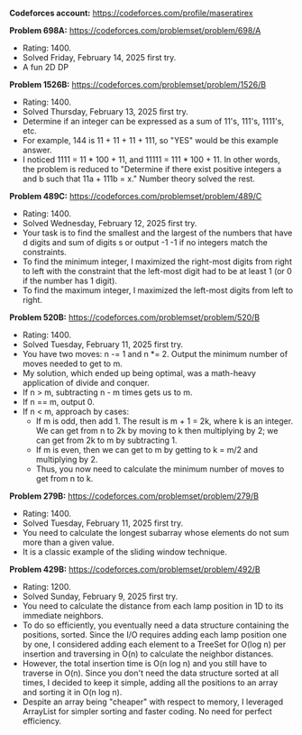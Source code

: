 **Codeforces account:** https://codeforces.com/profile/maseratirex

**Problem 698A:** https://codeforces.com/problemset/problem/698/A
* Rating: 1400.
* Solved Friday, February 14, 2025 first try.
* A fun 2D DP

**Problem 1526B:** https://codeforces.com/problemset/problem/1526/B
* Rating: 1400.
* Solved Thursday, February 13, 2025 first try.
* Determine if an integer can be expressed as a sum of 11's, 111's, 1111's, etc.
* For example, 144 is 11 + 11 + 11 + 111, so "YES" would be this example answer.
* I noticed 1111 = 11 * 100 + 11, and 11111 = 111 * 100 + 11. In other words, the problem is reduced to "Determine if there exist positive integers a and b such that 11a + 111b = x." Number theory solved the rest.

**Problem 489C:** https://codeforces.com/problemset/problem/489/C
* Rating: 1400.
* Solved Wednesday, February 12, 2025 first try.
* Your task is to find the smallest and the largest of the numbers that have d digits and sum of digits s or output -1 -1 if no integers match the constraints.
* To find the minimum integer, I maximized the right-most digits from right to left with the constraint that the left-most digit had to be at least 1 (or 0 if the number has 1 digit).
* To find the maximum integer, I maximized the left-most digits from left to right.

**Problem 520B:** https://codeforces.com/problemset/problem/520/B
* Rating: 1400.
* Solved Tuesday, February 11, 2025 first try.
* You have two moves: n -= 1 and n *= 2. Output the minimum number of moves needed to get to m.
* My solution, which ended up being optimal, was a math-heavy application of divide and conquer.
* If n > m, subtracting n - m times gets us to m.
* If n == m, output 0.
* If n < m, approach by cases:
  * If m is odd, then add 1. The result is m + 1 = 2k, where k is an integer. We can get from n to 2k by moving to k then multiplying by 2; we can get from 2k to m by subtracting 1.
  * If m is even, then we can get to m by getting to k = m/2 and multiplying by 2.
  * Thus, you now need to calculate the minimum number of moves to get from n to k.

**Problem 279B:** https://codeforces.com/problemset/problem/279/B
* Rating: 1400.
* Solved Tuesday, February 11, 2025 first try.
* You need to calculate the longest subarray whose elements do not sum more than a given value.
* It is a classic example of the sliding window technique.

**Problem 429B:** https://codeforces.com/problemset/problem/492/B
* Rating: 1200.
* Solved Sunday, February 9, 2025 first try.
* You need to calculate the distance from each lamp position in 1D to its immediate neighbors.
* To do so efficiently, you eventually need a data structure containing the positions, sorted. Since the I/O requires adding each lamp position one by one, I considered adding each element to a TreeSet for O(log n) per insertion and traversing in O(n) to calculate the neighbor distances.
* However, the total insertion time is O(n log n) and you still have to traverse in O(n). Since you don't need the data structure sorted at all times, I decided to keep it simple, adding all the positions to an array and sorting it in O(n log n).
* Despite an array being "cheaper" with respect to memory, I leveraged ArrayList for simpler sorting and faster coding. No need for perfect efficiency.
